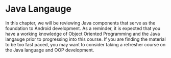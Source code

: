# Java Langauge

In this chapter, we will be reviewing Java components that serve as the foundation to Android development. As a reminder, it is expected that you have a working knowledge of Object Oriented Programming and the Java langauge prior to progressing into this course.  If you are finding the material to be too fast paced, you may want to consider taking a refresher course on the Java language and OOP development.

